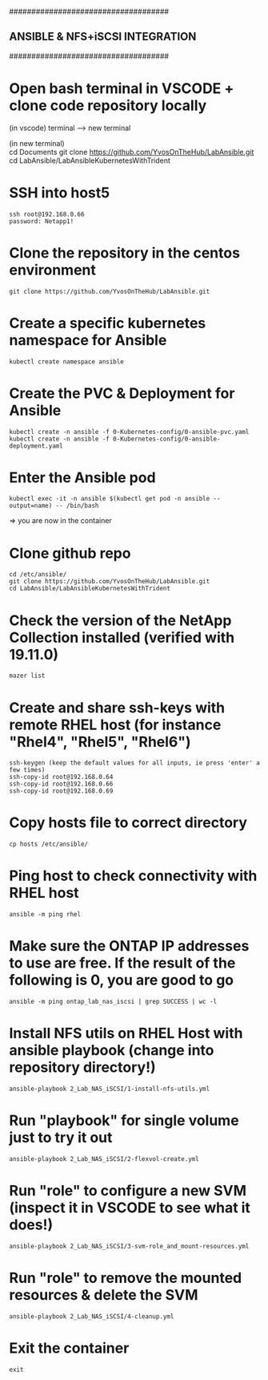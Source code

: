 ####################################
## ANSIBLE & NFS+iSCSI INTEGRATION
####################################

# Open bash terminal in VSCODE + clone code repository locally
(in vscode) 
    terminal --> new terminal 

(in new terminal)  
    cd Documents
    git clone https://github.com/YvosOnTheHub/LabAnsible.git 
    cd LabAnsible/LabAnsibleKubernetesWithTrident

# SSH into host5
    ssh root@192.168.0.66
    password: Netapp1!

# Clone the repository in the centos environment
    git clone https://github.com/YvosOnTheHub/LabAnsible.git

# Create a specific kubernetes namespace for Ansible
    kubectl create namespace ansible

# Create the PVC & Deployment for Ansible
    kubectl create -n ansible -f 0-Kubernetes-config/0-ansible-pvc.yaml
    kubectl create -n ansible -f 0-Kubernetes-config/0-ansible-deployment.yaml

# Enter the Ansible pod
    kubectl exec -it -n ansible $(kubectl get pod -n ansible --output=name) -- /bin/bash

=>  you are now in the container

# Clone github repo
    cd /etc/ansible/ 
    git clone https://github.com/YvosOnTheHub/LabAnsible.git 
    cd LabAnsible/LabAnsibleKubernetesWithTrident

# Check the version of the NetApp Collection installed (verified with 19.11.0)
    mazer list

# Create and share ssh-keys with remote RHEL host (for instance "Rhel4", "Rhel5", "Rhel6")
    ssh-keygen (keep the default values for all inputs, ie press 'enter' a few times)
    ssh-copy-id root@192.168.0.64
    ssh-copy-id root@192.168.0.66
    ssh-copy-id root@192.168.0.69

# Copy hosts file to correct directory
    cp hosts /etc/ansible/

# Ping host to check connectivity with RHEL host 
    ansible -m ping rhel

# Make sure the ONTAP IP addresses to use are free. If the result of the following is 0, you are good to go
    ansible -m ping ontap_lab_nas_iscsi | grep SUCCESS | wc -l

# Install NFS utils on RHEL Host with ansible playbook  (change into repository directory!)
    ansible-playbook 2_Lab_NAS_iSCSI/1-install-nfs-utils.yml

# Run "playbook" for single volume just to try it out
    ansible-playbook 2_Lab_NAS_iSCSI/2-flexvol-create.yml

# Run "role" to configure a new SVM (inspect it in VSCODE to see what it does!)
    ansible-playbook 2_Lab_NAS_iSCSI/3-svm-role_and_mount-resources.yml 

# Run "role" to remove the mounted resources & delete the SVM
    ansible-playbook 2_Lab_NAS_iSCSI/4-cleanup.yml 

# Exit the container
    exit

